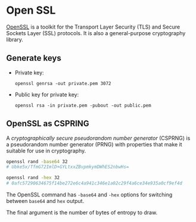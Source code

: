 # Open SSL

[OpenSSL](https://www.openssl.org/) is a toolkit for the Transport Layer Security (TLS) and Secure Sockets Layer (SSL) protocols. 
It is also a general-purpose cryptography library.

## Generate keys

- Private key:
  ```
  openssl genrsa -out private.pem 3072
  ```
- Public key for private key:
  ```
  openssl rsa -in private.pem -pubout -out public.pem
  ```

## OpenSSL as CSPRING

A *cryptographically secure pseudorandom number generator* (CSPRNG) is a pseudorandom number generator (PRNG) with properties that make it suitable for use in cryptography.

```bash
openssl rand -base64 32
# Ubke5x/TfmG72ImlD+GYLtxxZBvpmkymDWhES2nbwHs=

openssl rand -hex 32
# 0afc57290634675f14be272e6c4a941c346e1a02c29f4a6ce34e935a0cf9ef4d
```

The OpenSSL command has `-base64` and `-hex` options for switching between `base64` and `hex` output.

The final argument is the number of bytes of entropy to draw.
